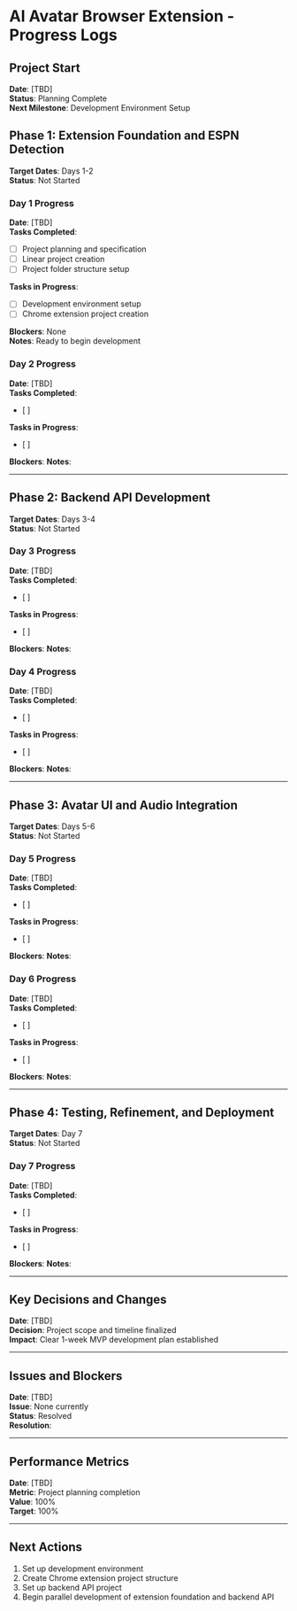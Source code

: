 # AI Avatar Browser Extension - Progress Logs

## Project Start
**Date**: [TBD]  
**Status**: Planning Complete  
**Next Milestone**: Development Environment Setup

## Phase 1: Extension Foundation and ESPN Detection
**Target Dates**: Days 1-2  
**Status**: Not Started

### Day 1 Progress
**Date**: [TBD]  
**Tasks Completed**: 
- [ ] Project planning and specification
- [ ] Linear project creation
- [ ] Project folder structure setup

**Tasks in Progress**: 
- [ ] Development environment setup
- [ ] Chrome extension project creation

**Blockers**: None  
**Notes**: Ready to begin development

### Day 2 Progress
**Date**: [TBD]  
**Tasks Completed**: 
- [ ] 

**Tasks in Progress**: 
- [ ] 

**Blockers**: 
**Notes**: 

---

## Phase 2: Backend API Development
**Target Dates**: Days 3-4  
**Status**: Not Started

### Day 3 Progress
**Date**: [TBD]  
**Tasks Completed**: 
- [ ] 

**Tasks in Progress**: 
- [ ] 

**Blockers**: 
**Notes**: 

### Day 4 Progress
**Date**: [TBD]  
**Tasks Completed**: 
- [ ] 

**Tasks in Progress**: 
- [ ] 

**Blockers**: 
**Notes**: 

---

## Phase 3: Avatar UI and Audio Integration
**Target Dates**: Days 5-6  
**Status**: Not Started

### Day 5 Progress
**Date**: [TBD]  
**Tasks Completed**: 
- [ ] 

**Tasks in Progress**: 
- [ ] 

**Blockers**: 
**Notes**: 

### Day 6 Progress
**Date**: [TBD]  
**Tasks Completed**: 
- [ ] 

**Tasks in Progress**: 
- [ ] 

**Blockers**: 
**Notes**: 

---

## Phase 4: Testing, Refinement, and Deployment
**Target Dates**: Day 7  
**Status**: Not Started

### Day 7 Progress
**Date**: [TBD]  
**Tasks Completed**: 
- [ ] 

**Tasks in Progress**: 
- [ ] 

**Blockers**: 
**Notes**: 

---

## Key Decisions and Changes
**Date**: [TBD]  
**Decision**: Project scope and timeline finalized  
**Impact**: Clear 1-week MVP development plan established

---

## Issues and Blockers
**Date**: [TBD]  
**Issue**: None currently  
**Status**: Resolved  
**Resolution**: 

---

## Performance Metrics
**Date**: [TBD]  
**Metric**: Project planning completion  
**Value**: 100%  
**Target**: 100%

---

## Next Actions
1. Set up development environment
2. Create Chrome extension project structure
3. Set up backend API project
4. Begin parallel development of extension foundation and backend API
